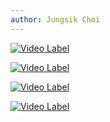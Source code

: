 ```yaml
---
author: Jungsik Choi
---
```

[![Video Label](http://img.youtube.com/vi/3oLZgFwnvhc/0.jpg)](https://youtu.be/3oLZgFwnvhc?t=0s)

[![Video Label](http://img.youtube.com/vi/181Kp3J5YPc/0.jpg)](https://youtu.be/181Kp3J5YPc?t=0s)

[![Video Label](http://img.youtube.com/vi/dA3ulaSY0gs/0.jpg)](https://youtu.be/dA3ulaSY0gs?t=0s)

[![Video Label](http://img.youtube.com/vi/c2ubbbh0c8M/0.jpg)](https://youtu.be/c2ubbbh0c8M?t=0s)
